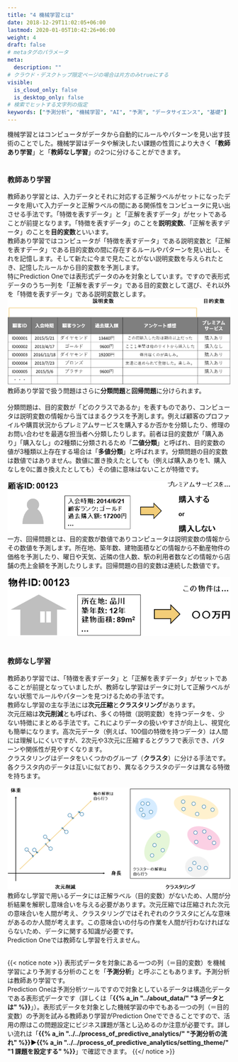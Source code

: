 ```yaml
---
title: "4 機械学習とは"
date: 2018-12-29T11:02:05+06:00
lastmod: 2020-01-05T10:42:26+06:00
weight: 4
draft: false
# metaタグのパラメータ
meta:
  description: ""
# クラウド・デスクトップ限定ページの場合は片方のみtrueにする
visible:
  is_cloud_only: false
  is_desktop_only: false
# 検索でヒットする文字列の指定
keywords: ["予測分析", "機械学習", "AI", "予測", "データサイエンス", "基礎"]
---
```


<!-- 参考資料 -->
<!-- https://www.stat.go.jp/teacher/dl/pdf/c4learn/materials/fourth/dai1.pdf -->

機械学習とはコンピュータがデータから自動的にルールやパターンを見い出す技術のことでした。機械学習はデータや解決したい課題の性質により大きく「<b>教師あり学習</b>」と「<b>教師なし学習</b>」の2つに分けることができます。<br/>
 <br/>

### 教師あり学習

教師あり学習とは、入力データとそれに対応する正解ラベルがセットになったデータを用いて入力データと正解ラベルの間にある関係性をコンピュータに見い出させる手法です。「特徴を表すデータ」と「正解を表すデータ」がセットであることが前提となります。「特徴を表すデータ」のことを<b>説明変数</b>、「正解を表すデータ」のことを<b>目的変数</b>といいます。<br/>
教師あり学習ではコンピュータが「特徴を表すデータ」である説明変数と「正解を表すデータ」である目的変数の間に存在するルールやパターンを見い出し、それを記憶します。そして新たに今まで見たことがない説明変数を与えられたとき、記憶したルールから目的変数を予測します。<br/>
特にPrediction Oneでは表形式データのみを対象としています。ですので表形式データのうち一列を「正解を表すデータ」である目的変数として選び、それ以外を「特徴を表すデータ」である説明変数とします。
 <br/>
![](../img/t_slide5.png)
 <br/>
教師あり学習で扱う問題はさらに<b>分類問題</b>と<b>回帰問題</b>に分けられます。<br/>
 <br/>
分類問題は、目的変数が「どのクラスであるか」を表すものであり、コンピュータは説明変数の情報から当てはまるクラスを予測します。例えば顧客のプロファイルや購買状況からプレミアムサービスを購入するか否かを分類したり、修理のお問い合わせを最適な担当者へ分類したりします。前者は目的変数が「購入あり」「購入なし」の2種類に分類されるため「<b>二値分類</b>」と呼ばれ、目的変数の値が3種類以上存在する場合は「<b>多値分類</b>」と呼ばれます。分類問題の目的変数は数値ではありません。数値に置き換えたとしても（例えば購入ありを1、購入なしを0に置き換えたとしても）その値に意味はないことが特徴です。<br/>
 <br/>
![](../img/t_slide6.png)
 <br/>
一方、回帰問題とは、目的変数が数値でありコンピュータは説明変数の情報からその数値を予測します。所在地、築年数、建物面積などの情報から不動産物件の価格を予測したり、曜日や天気、近隣の住人数、駅の利用者数などの情報から店舗の売上金額を予測したりします。回帰問題の目的変数は連続した数値です。<br/>
 <br/>
![](../img/t_slide7.png)
 <br/>
 <br/>

### 教師なし学習

教師あり学習では、「特徴を表すデータ」と「正解を表すデータ」がセットであることが前提となっていましたが、教師なし学習はデータに対して正解ラベルがない状態でルールやパターンを見つけるための手法です。<br/>
教師なし学習の主な手法には<b>次元圧縮</b>と<b>クラスタリング</b>があります。<br/>
次元圧縮は<b>次元削減</b>とも呼ばれ、多くの特徴（説明変数）を持つデータを、少ない特徴にまとめる手法です。これによりデータの扱いやすさが向上し、視覚化も簡単になります。高次元データ（例えば、100個の特徴を持つデータ）は人間には理解しにくいですが、2次元や3次元に圧縮するとグラフで表示でき、パターンや関係性が見やすくなります。<br/>
クラスタリングはデータをいくつかのグループ（<b>クラスタ</b>）に分ける手法です。各クラスタ内のデータは互いに似ており、異なるクラスタのデータは異なる特徴を持ちます。<br/>
 <br/>
![](../img/t_slide8.png)
 <br/>
教師なし学習で用いるデータには正解ラベル（目的変数）がないため、人間が分析結果を解釈し意味合いを与える必要があります。次元圧縮では圧縮された次元の意味合いを人間が考え、クラスタリングではそれぞれのクラスタにどんな意味があるのか人間が考えます。この意味合いの付与の作業を人間が行わなければならないため、データに関する知識が必要です。<br/>
Prediction Oneでは教師なし学習を行えません。<br/>
 <br/>

{{< notice note >}}
表形式データを対象にある一つの列（＝目的変数）を機械学習により予測する分析のことを「<b>予測分析</b>」と呼ぶこともあります。予測分析は教師あり学習です。<br/>
Prediction Oneは予測分析ツールですので対象としているデータは構造化データである表形式データです（詳しくは「<b>{{% a_in "../about_data/" "3 データとは" %}}</b>」）。表形式データを対象とした機械学習の中でもある一つの列（＝目的変数）の予測を試みる教師あり学習がPrediction Oneでできることですので、活用の際はこの問題設定にビジネス課題が落とし込めるのか注意が必要です。詳しい流れは「<b>{{% a_in "../../process_of_predictive_analytics/" "予測分析の流れ" %}}▶{{% a_in "../../process_of_predictive_analytics/setting_theme/" "1 課題を設定する" %}}</b>」で確認できます。
{{</ notice >}}
